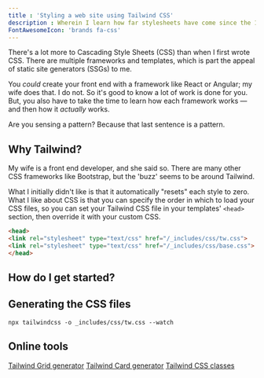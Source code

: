 ```yaml
---
title : 'Styling a web site using Tailwind CSS'
description : Wherein I learn how far stylesheets have come since the 1990s.
FontAwesomeIcon: 'brands fa-css'
---
```


There's a lot more to Cascading Style Sheets (CSS) than when I first wrote CSS. There are multiple frameworks and templates, which is part the appeal of static site generators (SSGs) to me.

You *could* create your front end with a framework like React or Angular; my wife does that. I do not. So it's good to know a lot of work is done for you. But, you also have to take the time to learn how each framework works &mdash; and then how it *actually* works.

Are you sensing a pattern? Because that last sentence is a pattern.

## Why Tailwind?

My wife is a front end developer, and she said so. There are many other CSS frameworks like Bootstrap, but the 'buzz' seems to be around Tailwind.

What I initially didn't like is that it automatically "resets" each style to zero. What I  like about CSS is that you can specify the order in which to load your CSS files, so you can set your Tailwind CSS file in your templates' `<head>` section, then override it with your custom CSS.

```html
<head>
<link rel="stylesheet" type="text/css" href="/_includes/css/tw.css">
<link rel="stylesheet" type="text/css" href="/_includes/css/base.css">
</head>
```

## How do I get started?

## Generating the CSS files

```npm
npx tailwindcss -o _includes/css/tw.css --watch
```

## Online tools

[Tailwind Grid generator](https://www.tailwindgen.com/)
[Tailwind Card generator](https://tailwind-generator.com/card-generator/generator)
[Tailwind CSS classes](https://shuffle.dev/tailwind/classes)